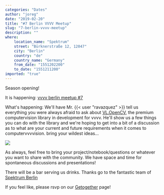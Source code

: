 ```yaml
---
categories: "Dates"
author: "joreg"
date: "2019-02-20"
title: "#7 Berlin VVVV Meetup"
slug: "7-berlin-vvvv-meetup"
description: ""
where: 
    location_name: "Spektrum"
    street: "Bürknerstraße 12, 12047"
    city: "Berlin"
    country: "de"
    country_name: "Germany"
    from_date: "1551202200"
    to_date: "1551211200"
imported: "true"
---
```



Season opening!

It is happening: [vvvv berlin meetup #7](https://gettogether.community/events/773/berlin-meetup-7/)

What's happening: 
We'll have Mr. {{< user "ravazquez" >}} tell us everything you were always afraid to ask about [VL.OpenCV](https://github.com/vvvv/VL.OpenCV), the premium computervision library in development for vvvv. He'll show us a few things you can do with the library and we're hoping to get into a bit of a discussion as to what are your current and future requirements when it comes to computervvvvision. bring your wildest ideas...

![](margaret.png)

As always, feel free to bring your project/notebook/questions or whatever you want to share with the community. We have space and time for spontaneous discussions and presentations!

There will be a bar serving us drinks. Thanks go to the fantastic team of [Spektrum Berlin](https://spektrumberlin.de/)

If you feel like, please rsvp on our [Getogether](https://gettogether.community/events/773/berlin-meetup-7/) page!